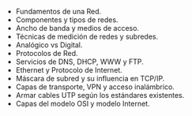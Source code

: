 - Fundamentos de una Red.
- Componentes y tipos de redes.
- Ancho de banda y medios de acceso.
- Técnicas de medición de redes y subredes.
- Analógico vs Digital.
- Protocolos de Red.
- Servicios de DNS, DHCP, WWW y FTP.
- Ethernet y Protocolo de Internet.
- Máscara de subred y su influencia en TCP/IP.
- Capas de transporte, VPN y acceso inalámbrico.
- Armar cables UTP según los estándares existentes.
- Capas del modelo OSI y modelo Internet.
